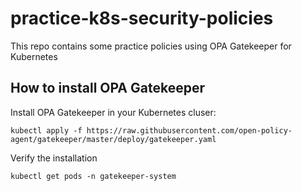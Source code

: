 # practice-k8s-security-policies
This repo contains some practice policies using OPA Gatekeeper for Kubernetes


## How to install OPA Gatekeeper

Install OPA Gatekeeper in your Kubernetes cluser:
```
kubectl apply -f https://raw.githubusercontent.com/open-policy-agent/gatekeeper/master/deploy/gatekeeper.yaml
```

Verify the installation

```
kubectl get pods -n gatekeeper-system
```